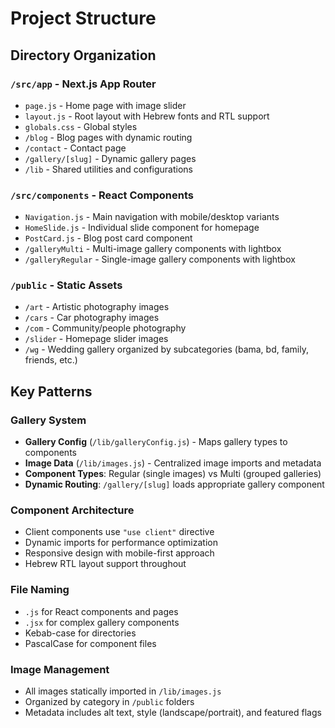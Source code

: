 # Project Structure

## Directory Organization

### `/src/app` - Next.js App Router
- `page.js` - Home page with image slider
- `layout.js` - Root layout with Hebrew fonts and RTL support
- `globals.css` - Global styles
- `/blog` - Blog pages with dynamic routing
- `/contact` - Contact page
- `/gallery/[slug]` - Dynamic gallery pages
- `/lib` - Shared utilities and configurations

### `/src/components` - React Components
- `Navigation.js` - Main navigation with mobile/desktop variants
- `HomeSlide.js` - Individual slide component for homepage
- `PostCard.js` - Blog post card component
- `/galleryMulti` - Multi-image gallery components with lightbox
- `/galleryRegular` - Single-image gallery components with lightbox

### `/public` - Static Assets
- `/art` - Artistic photography images
- `/cars` - Car photography images  
- `/com` - Community/people photography
- `/slider` - Homepage slider images
- `/wg` - Wedding gallery organized by subcategories (bama, bd, family, friends, etc.)

## Key Patterns

### Gallery System
- **Gallery Config** (`/lib/galleryConfig.js`) - Maps gallery types to components
- **Image Data** (`/lib/images.js`) - Centralized image imports and metadata
- **Component Types**: Regular (single images) vs Multi (grouped galleries)
- **Dynamic Routing**: `/gallery/[slug]` loads appropriate gallery component

### Component Architecture
- Client components use `"use client"` directive
- Dynamic imports for performance optimization
- Responsive design with mobile-first approach
- Hebrew RTL layout support throughout

### File Naming
- `.js` for React components and pages
- `.jsx` for complex gallery components
- Kebab-case for directories
- PascalCase for component files

### Image Management
- All images statically imported in `/lib/images.js`
- Organized by category in `/public` folders
- Metadata includes alt text, style (landscape/portrait), and featured flags